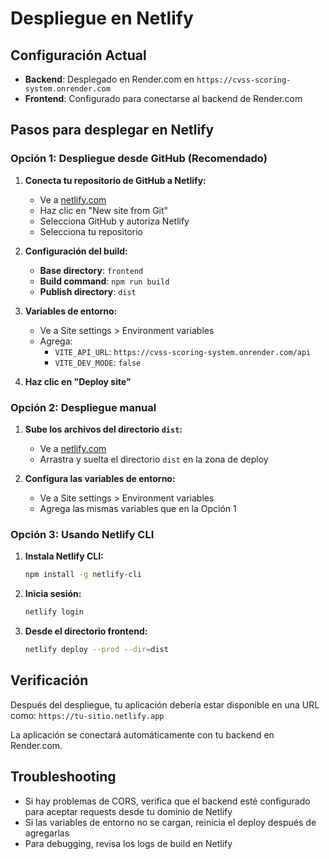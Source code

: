 # Despliegue en Netlify

## Configuración Actual

- **Backend**: Desplegado en Render.com en `https://cvss-scoring-system.onrender.com`
- **Frontend**: Configurado para conectarse al backend de Render.com

## Pasos para desplegar en Netlify

### Opción 1: Despliegue desde GitHub (Recomendado)

1. **Conecta tu repositorio de GitHub a Netlify:**
   - Ve a [netlify.com](https://netlify.com)
   - Haz clic en "New site from Git"
   - Selecciona GitHub y autoriza Netlify
   - Selecciona tu repositorio

2. **Configuración del build:**
   - **Base directory**: `frontend`
   - **Build command**: `npm run build`
   - **Publish directory**: `dist`

3. **Variables de entorno:**
   - Ve a Site settings > Environment variables
   - Agrega:
     - `VITE_API_URL`: `https://cvss-scoring-system.onrender.com/api`
     - `VITE_DEV_MODE`: `false`

4. **Haz clic en "Deploy site"**

### Opción 2: Despliegue manual

1. **Sube los archivos del directorio `dist`:**
   - Ve a [netlify.com](https://netlify.com)
   - Arrastra y suelta el directorio `dist` en la zona de deploy

2. **Configura las variables de entorno:**
   - Ve a Site settings > Environment variables
   - Agrega las mismas variables que en la Opción 1

### Opción 3: Usando Netlify CLI

1. **Instala Netlify CLI:**
   ```bash
   npm install -g netlify-cli
   ```

2. **Inicia sesión:**
   ```bash
   netlify login
   ```

3. **Desde el directorio frontend:**
   ```bash
   netlify deploy --prod --dir=dist
   ```

## Verificación

Después del despliegue, tu aplicación debería estar disponible en una URL como:
`https://tu-sitio.netlify.app`

La aplicación se conectará automáticamente con tu backend en Render.com.

## Troubleshooting

- Si hay problemas de CORS, verifica que el backend esté configurado para aceptar requests desde tu dominio de Netlify
- Si las variables de entorno no se cargan, reinicia el deploy después de agregarlas
- Para debugging, revisa los logs de build en Netlify
